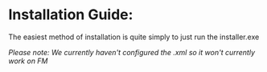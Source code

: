 # Installation Guide:

The easiest method of installation is quite simply to just run the installer.exe

*Please note: We currently haven't configured the .xml so it won't currently work on FM* 